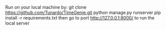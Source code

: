 Run on your local machine by:
git clone https://github.com/Tunardo/TimeGenie.git
python manage.py runserver
pip install -r requirements.txt
then go to port http://127.0.0.1:8000/ to run the local server
